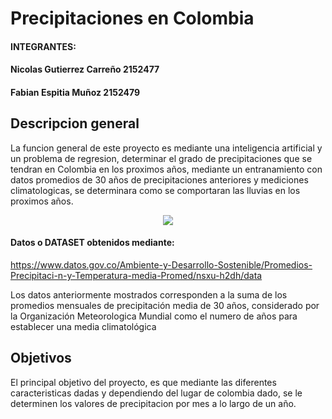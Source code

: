 # Precipitaciones en Colombia

#### INTEGRANTES:
#### Nicolas Gutierrez Carreño 2152477
#### Fabian Espitia Muñoz 2152479


## Descripcion general
La funcion general de este proyecto es mediante una inteligencia artificial y un problema de regresion, determinar el grado de precipitaciones que se tendran en Colombia en los proximos años, mediante un entranamiento con datos promedios de 30 años de precipitaciones anteriores y mediciones climatologicas, se determinara como se comportaran las lluvias en los proximos años.

<p align="center"><img src="http://1.bp.blogspot.com/_7qlYTHMKs5M/TLpLHDHwiUI/AAAAAAAABWk/79uhQgUDuxc/s400/mapatemperaturacolombia.gif"/> </p>



#### Datos o DATASET obtenidos mediante:
https://www.datos.gov.co/Ambiente-y-Desarrollo-Sostenible/Promedios-Precipitaci-n-y-Temperatura-media-Promed/nsxu-h2dh/data

Los datos anteriormente mostrados corresponden a la suma de los promedios mensuales de precipitación media de 30 años, considerado por la Organización Meteorologica Mundial  como el numero de años para establecer una media climatológica

## Objetivos

El principal objetivo del proyecto, es que  mediante las diferentes caracteristicas dadas y dependiendo del lugar de colombia dado, se le determinen los valores de precipitacion por mes a lo largo de un año.

